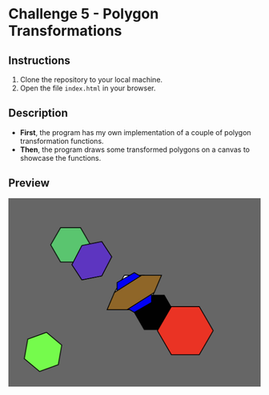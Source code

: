 # Challenge 5 - Polygon Transformations

## Instructions

1. Clone the repository to your local machine.
2. Open the file `index.html` in your browser.

## Description

- **First**, the program has my own implementation of a couple of polygon transformation functions.
- **Then**, the program draws some transformed polygons on a canvas to showcase the functions.

## Preview

![Preview](./images/preview.png)